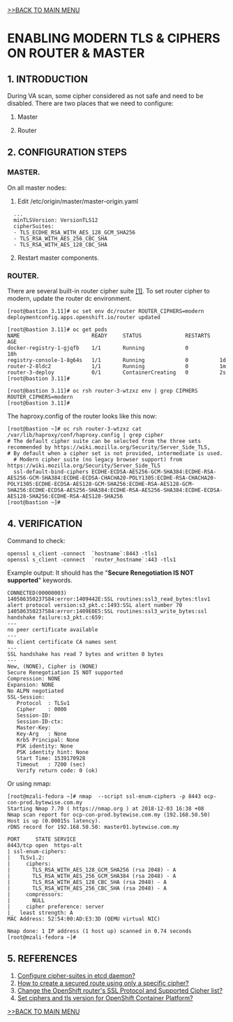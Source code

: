 [>>BACK TO MAIN MENU](https://aizuddin85.github.io/)
# ENABLING MODERN TLS & CIPHERS ON ROUTER & MASTER

## __1. INTRODUCTION__

During VA scan, some cipher considered as not safe and need to be disabled. There are two places that we need to configure:

 
1. Master

2. Router


## __2. CONFIGURATION STEPS__


### __MASTER.__

On all master nodes: 
1. Edit /etc/origin/master/master-origin.yaml

```servingInfo:
  ...
  minTLSVersion: VersionTLS12
  cipherSuites:
  - TLS_ECDHE_RSA_WITH_AES_128_GCM_SHA256
  - TLS_RSA_WITH_AES_256_CBC_SHA
  - TLS_RSA_WITH_AES_128_CBC_SHA
  ```
2. Restart master components.

### __ROUTER.__

There are several built-in router cipher suite [[1]](https://docs.openshift.com/container-platform/3.11/install_config/router/default_haproxy_router.html#bind-ciphers). To set router cipher to modern, update the router dc environment.

```
[root@bastion 3.11]# oc set env dc/router ROUTER_CIPHERS=modern
deploymentconfig.apps.openshift.io/router updated

[root@bastion 3.11]# oc get pods
NAME                       READY     STATUS              RESTARTS   AGE
docker-registry-1-gjqfb    1/1       Running             0          18h
registry-console-1-8g64s   1/1       Running             0          1d
router-2-8ldc2             1/1       Running             0          1m
router-3-deploy            0/1       ContainerCreating   0          2s
[root@bastion 3.11]# 

[root@bastion 3.11]# oc rsh router-3-wtzxz env | grep CIPHERS
ROUTER_CIPHERS=modern
[root@bastion 3.11]# 
```

The haproxy.config of the router looks like this now:

```
[root@bastion ~]# oc rsh router-3-wtzxz cat /var/lib/haproxy/conf/haproxy.config | grep cipher
# The default cipher suite can be selected from the three sets recommended by https://wiki.mozilla.org/Security/Server_Side_TLS,
# By default when a cipher set is not provided, intermediate is used.
  # Modern cipher suite (no legacy browser support) from https://wiki.mozilla.org/Security/Server_Side_TLS
  ssl-default-bind-ciphers ECDHE-ECDSA-AES256-GCM-SHA384:ECDHE-RSA-AES256-GCM-SHA384:ECDHE-ECDSA-CHACHA20-POLY1305:ECDHE-RSA-CHACHA20-POLY1305:ECDHE-ECDSA-AES128-GCM-SHA256:ECDHE-RSA-AES128-GCM-SHA256:ECDHE-ECDSA-AES256-SHA384:ECDHE-RSA-AES256-SHA384:ECDHE-ECDSA-AES128-SHA256:ECDHE-RSA-AES128-SHA256
[root@bastion ~]# 
```

## __4. VERIFICATION__

Command to check:
```
openssl s_client -connect  `hostname`:8443 -tls1
openssl s_client -connect  `router_hostname`:443 -tls1
```
 Example output:
 It should has the "__Secure Renegotiation IS NOT supported__" keywords.
 ```
 CONNECTED(00000003)
140586350237584:error:1409442E:SSL routines:ssl3_read_bytes:tlsv1 alert protocol version:s3_pkt.c:1493:SSL alert number 70
140586350237584:error:1409E0E5:SSL routines:ssl3_write_bytes:ssl handshake failure:s3_pkt.c:659:
---
no peer certificate available
---
No client certificate CA names sent
---
SSL handshake has read 7 bytes and written 0 bytes
---
New, (NONE), Cipher is (NONE)
Secure Renegotiation IS NOT supported
Compression: NONE
Expansion: NONE
No ALPN negotiated
SSL-Session:
    Protocol  : TLSv1
    Cipher    : 0000
    Session-ID: 
    Session-ID-ctx: 
    Master-Key: 
    Key-Arg   : None
    Krb5 Principal: None
    PSK identity: None
    PSK identity hint: None
    Start Time: 1539170928
    Timeout   : 7200 (sec)
    Verify return code: 0 (ok)
```

Or using nmap:

```
[root@mzali-fedora ~]# nmap  --script ssl-enum-ciphers -p 8443 ocp-con-prod.bytewise.com.my
Starting Nmap 7.70 ( https://nmap.org ) at 2018-12-03 16:38 +08
Nmap scan report for ocp-con-prod.bytewise.com.my (192.168.50.50)
Host is up (0.00015s latency).
rDNS record for 192.168.50.50: master01.bytewise.com.my

PORT     STATE SERVICE
8443/tcp open  https-alt
| ssl-enum-ciphers: 
|   TLSv1.2: 
|     ciphers: 
|       TLS_RSA_WITH_AES_128_GCM_SHA256 (rsa 2048) - A
|       TLS_RSA_WITH_AES_256_GCM_SHA384 (rsa 2048) - A
|       TLS_RSA_WITH_AES_128_CBC_SHA (rsa 2048) - A
|       TLS_RSA_WITH_AES_256_CBC_SHA (rsa 2048) - A
|     compressors: 
|       NULL
|     cipher preference: server
|_  least strength: A
MAC Address: 52:54:00:AD:E3:3D (QEMU virtual NIC)

Nmap done: 1 IP address (1 host up) scanned in 0.74 seconds
[root@mzali-fedora ~]# 
```  
  
    
      
  
## __5. REFERENCES__

1. [Configure cipher-suites in etcd daemon?](https://mojo.redhat.com/external-link.jspaurl=https%3A%2F%2Faccess.redhat.com%2Fsolutions%2F3499651)
2. [How to create a secured route using only a specific cipher? ](https://mojo.redhat.com/external-link.jspa?url=https%3A%2F%2Faccess.redhat.com%2Fsolutions%2F3301341)
3. [Change the OpenShift router's SSL Protocol and Supported Cipher list?](https://mojo.redhat.com/external-link.jspa?url=https%3A%2F%2Faccess.redhat.com%2Fsolutions%2F2989001)
4. [Set ciphers and tls version for OpenShift Container Platform?](https://mojo.redhat.com/external-link.jspa?url=https%3A%2F%2Faccess.redhat.com%2Fsolutions%2F3374601)


[>>BACK TO MAIN MENU](https://aizuddin85.github.io/)